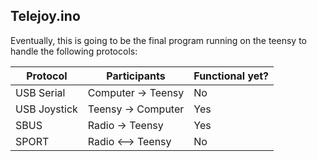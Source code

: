 ## Telejoy.ino

Eventually, this is going to be the final program running on the teensy to handle the following protocols:

Protocol | Participants | Functional yet?
--- | --- | ---
USB Serial | Computer -> Teensy | No
USB Joystick | Teensy -> Computer | Yes
SBUS | Radio -> Teensy | Yes
SPORT | Radio <--> Teensy | No

